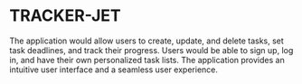 # TRACKER-JET

The application would allow users to create, update, and delete tasks, set task deadlines, and track their progress. Users would be able to sign up, log in, and have their own personalized task lists. The application provides an intuitive user interface and a seamless user experience.
